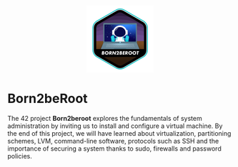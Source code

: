 <p align="center">
  <img src="born2beroote.png" alt="born 2 be root Logo">
</p>

# Born2beRoot  


The 42 project **Born2beroot** explores the fundamentals of system administration by inviting us to install and configure a virtual machine. By the end of this project, we will have learned about virtualization, partitioning schemes, LVM, command-line software, protocols such as SSH and the importance of securing a system thanks to sudo, firewalls and password policies.

